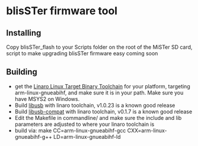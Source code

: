 # blisSTer firmware tool

## Installing
Copy blisSTer_flash to your Scripts folder on the root of the MiSTer SD card, script to make upgrading blisSTer firmware easy coming soon

## Building
- get the [Linaro Linux Target Binary Toolchain](https://linaro.org/downloads) for your platform, targeting arm-linux-gnueabihf, and make sure it is in your path. Make sure you have MSYS2 on Windows.
- Build [libusb](https://github.com/libusb/libusb/releases) with linaro toolchain, v1.0.23 is a known good release
- Build [libusb-compat](https://github.com/libusb/libusb-compat-0.1/releases) with linaro toolchain, v0.1.7 is a known good release
- Edit the Makefile in commandline/ and make sure the include and lib parameters are adjusted to where your linaro toolchain is
- build via: make CC=arm-linux-gnueabihf-gcc CXX=arm-linux-gnueabihf-g++ LD=arm-linux-gnueabihf-ld
